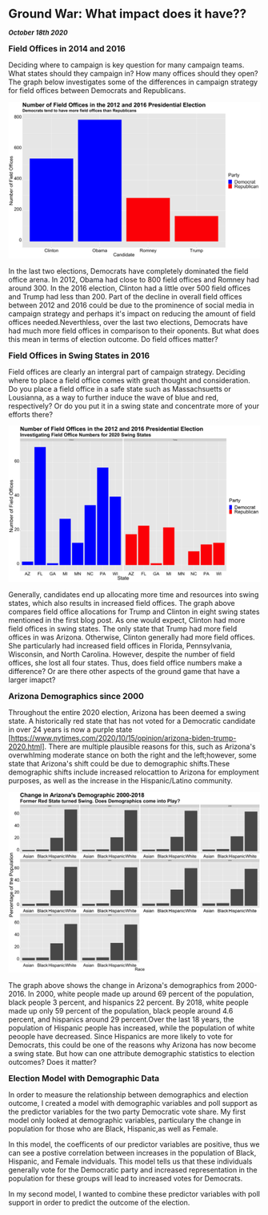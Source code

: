**<font size="5"> Ground War: What impact does it have?? </font>**

_**<font size="2"> October 18th 2020 </font>**_



**<font size="3"> Field Offices in 2014 and 2016 </font>**

Deciding where to campaign is key question for many campaign teams. What states should they campaign in? How many offices should they open? The graph below investigates some of the differences in campaign strategy for field offices between Democrats and Republicans.




![Field Offices](field_offices_number.png)


In the last two elections, Democrats have completely dominated the field office arena. In 2012, Obama had close to 800 field offices and Romney had around 300. In the 2016 election, Clinton had a little over 500 field offices and Trump had less than 200. Part of the decline in overall field offices between 2012 and 2016 could be due to the prominence of social media in campaign strategy and perhaps it's impact on reducing the amount of field offices needed.Neverthless, over the last two elections, Democrats have had much more field offices in comparison to their oponents. But what does this mean in terms of election outcome. Do field offices matter?



**<font size="3"> Field Offices in Swing States in 2016 </font>**

Field offices are clearly an intergral part of campaign strategy. Deciding where to place a field office comes with great thought and consideration. Do you place a field office in a safe state such as Massachsuetts or Lousianna, as a way to further induce the wave of blue and red, respectively? Or do you put it in a swing state and concentrate more of your efforts there?




![Field Offices Swing 2016](field_offices_2016_swing.png)

Generally, candidates end up allocating more time and resources into swing states, which also results in increased field offices. The graph above compares field office allocations for Trump and Clinton in eight swing states mentioned in the first blog post. As one would expect, Clinton had more field offices in swing states. The only state that Trump had more field offices in was Arizona. Otherwise, Clinton generally had more field offices. She particularly had increased field offices in Florida, Pennsylvania, Wisconsin, and North Carolina. However, despite the number of field offices, she lost all four states. Thus, does field office numbers make a difference? Or are there other aspects of the ground game that have a larger imapct?




**<font size="3"> Arizona Demographics since 2000 </font>**

Throughout the entire 2020 election, Arizona has been deemed a swing state. A historically red state that has not voted for a Democratic candidate in over 24 years is now a purple state [https://www.nytimes.com/2020/10/15/opinion/arizona-biden-trump-2020.html]. There are multiple plausible reasons for this, such as Arizona's overwhlming moderate stance on both the right and the left;however, some state that Arizona's shift could be due to demographic shifts.These demographic shifts include increased relocattion to Arizona for employment purposes, as well as the increase in the Hispanic/Latino community.




![AZ Demographics](AZ_demographics.png)

The graph above shows the change in Arizona's demographics from 2000-2016. In 2000, white people made up around 69 percent of the population, black people 3 percent, and hispanics 22 percent. By 2018, white people made up only 59 percent of the population, black people around 4.6 percent, and hispanics around 29 percent.Over the last 18 years, the population of Hispanic people has increased, while the population of white peoople have decreased. Since Hispanics are more likely to vote for Democrats, this could be one of the reasons why Arizona has now become a swing state. But how can one attribute demographic statistics to election outcomes? Does it matter?




**<font size="3"> Election Model with Demographic Data </font>**

In order to measure the relationship between demographics and election outcome, I created a model with demographic variables and poll support as the predictor variables for the two party Democratic vote share. My first model only looked at demographic variables, particulary the change in population for those who are Black, Hispanic,as well as Female. 





In this model, the coefficents of our predictor variables are positive, thus we can see a postive correlation between increases in the population of Black, Hispanic, and Female indviduals. This model tells us that these individuals generally vote for the Democratic party and increased representation in the population for these groups will lead to increased votes for Democrats.


In my second model, I wanted to combine these predictor variables with poll support in order to predict the outcome of the election. 









